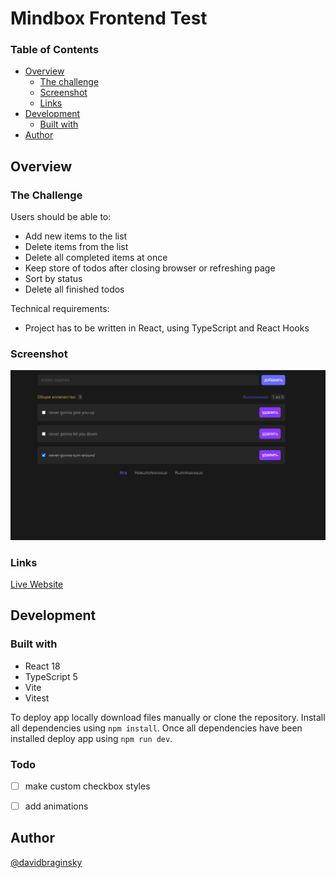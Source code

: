 # Mindbox Frontend Test

### Table of Contents

- [Overview](#overview)
  - [The challenge](#the-challenge)
  - [Screenshot](#screenshot)
  - [Links](#links)
- [Development](#development)
  - [Built with](#built-with)
- [Author](#author)

## Overview

### The Challenge

Users should be able to:

- Add new items to the list
- Delete items from the list
- Delete all completed items at once
- Keep store of todos after closing browser or refreshing page
- Sort by status
- Delete all finished todos

Technical requirements:

- Project has to be written in React, using TypeScript and React Hooks

### Screenshot

![Screenshot of app](./src/assets/todo_screenshot.png)

### Links

[Live Website](https://davidbraginsky.github.io/mindbox_todo/)

## Development

### Built with

- React 18
- TypeScript 5
- Vite 
- Vitest

To deploy app locally download files manually or clone the repository. Install all dependencies using `npm install`. Once all dependencies have been installed deploy app using `npm run dev`.

### Todo

* [ ] make custom checkbox styles

* [ ] add animations

## Author

[@davidbraginsky](https://github.com/davidbraginsky)